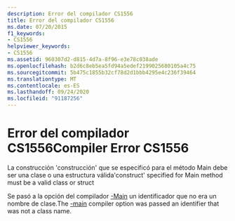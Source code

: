 ```yaml
---
description: Error del compilador CS1556
title: Error del compilador CS1556
ms.date: 07/20/2015
f1_keywords:
- CS1556
helpviewer_keywords:
- CS1556
ms.assetid: 960307d2-d815-4d7a-8f96-e3e78c038ade
ms.openlocfilehash: b2d6c8eb5ea5fd94a5edef2199025680105a4c75
ms.sourcegitcommit: 5b475c1855b32cf78d2d1bbb4295e4c236f39464
ms.translationtype: MT
ms.contentlocale: es-ES
ms.lasthandoff: 09/24/2020
ms.locfileid: "91187256"
---
```

# <a name="compiler-error-cs1556"></a><span data-ttu-id="c7002-103">Error del compilador CS1556</span><span class="sxs-lookup"><span data-stu-id="c7002-103">Compiler Error CS1556</span></span>

<span data-ttu-id="c7002-104">La construcción 'construcción' que se especificó para el método Main debe ser una clase o una estructura válida</span><span class="sxs-lookup"><span data-stu-id="c7002-104">'construct' specified for Main method must be a valid class or struct</span></span>  
  
 <span data-ttu-id="c7002-105">Se pasó a la opción del compilador [-Main](../language-reference/compiler-options/main-compiler-option.md) un identificador que no era un nombre de clase.</span><span class="sxs-lookup"><span data-stu-id="c7002-105">The [-main](../language-reference/compiler-options/main-compiler-option.md) compiler option was passed an identifier that was not a class name.</span></span>
